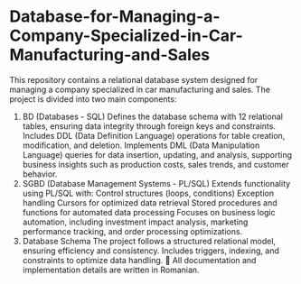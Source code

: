 # Database-for-Managing-a-Company-Specialized-in-Car-Manufacturing-and-Sales
This repository contains a relational database system designed for managing a company specialized in car manufacturing and sales. The project is divided into two main components:

1. BD (Databases - SQL)
Defines the database schema with 12 relational tables, ensuring data integrity through foreign keys and constraints.
Includes DDL (Data Definition Language) operations for table creation, modification, and deletion.
Implements DML (Data Manipulation Language) queries for data insertion, updating, and analysis, supporting business insights such as production costs, sales trends, and customer behavior.
2. SGBD (Database Management Systems - PL/SQL)
Extends functionality using PL/SQL with:
Control structures (loops, conditions)
Exception handling
Cursors for optimized data retrieval
Stored procedures and functions for automated data processing
Focuses on business logic automation, including investment impact analysis, marketing performance tracking, and order processing optimizations.
3. Database Schema
The project follows a structured relational model, ensuring efficiency and consistency.
Includes triggers, indexing, and constraints to optimize data handling.
📌 All documentation and implementation details are written in Romanian.

